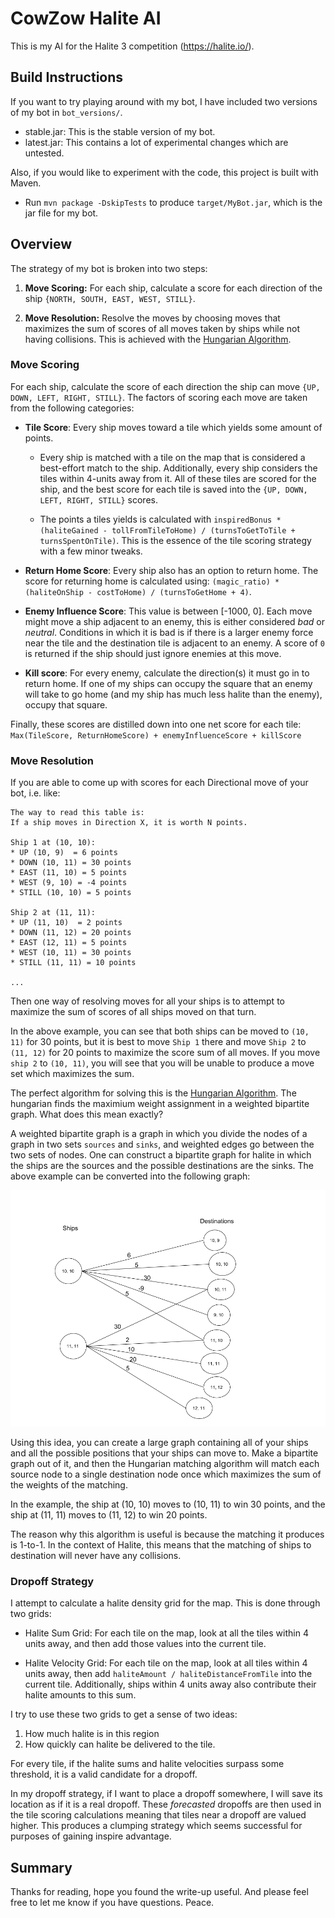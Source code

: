 # CowZow Halite AI

This is my AI for the Halite 3 competition (https://halite.io/).

## Build Instructions

If you want to try playing around with my bot, I have included two versions of my bot in `bot_versions/`.
* stable.jar: This is the stable version of my bot.
* latest.jar: This contains a lot of experimental changes which are untested.

Also, if you would like to experiment with the code, this project is built with Maven.

* Run `mvn package -DskipTests` to produce `target/MyBot.jar`, which is the jar file for my bot.

## Overview

The strategy of my bot is broken into two steps:

1. **Move Scoring:** For each ship, calculate a score for each direction of the ship `{NORTH, SOUTH, EAST, WEST, STILL}`.

2. **Move Resolution:** Resolve the moves by choosing moves that maximizes the sum of scores of
all moves taken by ships while not having collisions. This is achieved with the
[Hungarian Algorithm](https://en.wikipedia.org/wiki/Hungarian_algorithm).

### Move Scoring

For each ship, calculate the score of each direction the ship can move `{UP, DOWN, LEFT, RIGHT, STILL}`.
The factors of scoring each move are taken from the following categories:

- **Tile Score**: Every ship moves toward a tile which yields some amount of points.

  - Every ship is matched with a tile on the map that is considered a best-effort match to the ship. Additionally,
    every ship considers the tiles within 4-units away from it. All of these tiles are scored for the ship, and the best
    score for each tile is saved into the `{UP, DOWN, LEFT, RIGHT, STILL}` scores.

  - The points a tiles yields is calculated with `inspiredBonus * (haliteGained - tollFromTileToHome) / (turnsToGetToTile + turnsSpentOnTile)`.
    This is the essence of the tile scoring strategy with a few minor tweaks.

* **Return Home Score**: Every ship also has an option to return home. The score for returning home is calculated
using: `(magic_ratio) * (haliteOnShip - costToHome) / (turnsToGetHome + 4)`.

* **Enemy Influence Score**: This value is between [-1000, 0]. Each move might move a ship adjacent to an
enemy, this is either considered *bad* or *neutral*. Conditions in which it
is bad is if there is a larger enemy force near the tile and the destination tile is adjacent to an enemy.
A score of `0` is returned if the ship should just ignore enemies at this move.

* **Kill score**: For every enemy, calculate the direction(s) it must go in to return home. If one of my ships can
occupy the square that an enemy will take to go home (and my ship has much less halite than the enemy), occupy that square.

Finally, these scores are distilled down into one net score for each tile:
`Max(TileScore, ReturnHomeScore) + enemyInfluenceScore + killScore`

### Move Resolution

If you are able to come up with scores for each Directional move of your bot, i.e. like:

```
The way to read this table is:
If a ship moves in Direction X, it is worth N points.

Ship 1 at (10, 10):
* UP (10, 9)  = 6 points
* DOWN (10, 11) = 30 points
* EAST (11, 10) = 5 points
* WEST (9, 10) = -4 points
* STILL (10, 10) = 5 points

Ship 2 at (11, 11):
* UP (11, 10)  = 2 points
* DOWN (11, 12) = 20 points
* EAST (12, 11) = 5 points
* WEST (10, 11) = 30 points
* STILL (11, 11) = 10 points

...
```

Then one way of resolving moves for all your ships is to attempt to maximize the sum of scores
of all ships moved on that turn. 

In the above example, you can see that both ships can be moved to `(10, 11)` for 30 points, but it
is best to move `Ship 1` there and move `Ship 2` to `(11, 12)` for 20 points to maximize the score
sum of all moves. If you move `ship 2` to `(10, 11)`, you will see that you will be unable to produce a move
set which maximizes the sum.

The perfect algorithm for solving this is the [Hungarian Algorithm](https://en.wikipedia.org/wiki/Hungarian_algorithm).
The hungarian finds the maximium weight assignment in a weighted bipartite graph.
What does this mean exactly? 

A weighted bipartite graph is a graph in which you divide the nodes of a graph in two sets `sources` and `sinks`, and weighted edges go between the two sets of nodes.
One can construct a bipartite graph for halite in which the ships are the sources and the possible destinations are the sinks.
The above example can be converted into the following graph:

![img1](assets/bipartitegraph_full.png)

Using this idea, you can create a large graph containing all of your ships and all the possible positions that your ships can move to.
Make a bipartite graph out of it, and then the Hungarian matching algorithm will match each source node to a single destination node once which maximizes the sum of the weights of the matching.

In the example, the ship at (10, 10) moves to (10, 11) to win 30 points, and the ship at (11, 11) moves to (11, 12) to win 20 points.

The reason why this algorithm is useful is because the matching it produces is 1-to-1.
In the context of Halite, this means that the matching of ships to destination will never have any collisions.

### Dropoff Strategy

I attempt to calculate a halite density grid for the map. This is done through two grids:

* Halite Sum Grid: For each tile on the map, look at all the tiles within 4 units away, and then add those values into the current tile.

* Halite Velocity Grid: For each tile on the map, look at all tiles within 4 units away, then add `haliteAmount / haliteDistanceFromTile` into the current tile.
Additionally, ships within 4 units away also contribute their halite amounts to this sum.

I try to use these two grids to get a sense of two ideas:

1. How much halite is in this region
2. How quickly can halite be delivered to the tile.

For every tile, if the halite sums and halite velocities surpass some threshold, it is a valid candidate for a dropoff.

In my dropoff strategy, if I want to place a dropoff somewhere, I will save its location as if it is a real dropoff.
These *forecasted* dropoffs are then used in the tile scoring calculations meaning that tiles near a dropoff are valued higher.
This produces a clumping strategy which seems successful for purposes of gaining inspire advantage.

## Summary

Thanks for reading, hope you found the write-up useful. And please feel free to let me know if you have questions. Peace.








